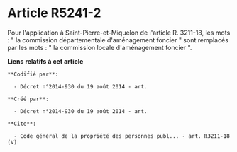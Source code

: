 # Article R5241-2

Pour l'application à Saint-Pierre-et-Miquelon de l'article R. 3211-18, les mots : " la commission départementale
d'aménagement foncier " sont remplacés par les mots : " la commission locale d'aménagement foncier ".

**Liens relatifs à cet article**

	**Codifié par**:

	  - Décret n°2014-930 du 19 août 2014 - art.

	**Créé par**:

	  - Décret n°2014-930 du 19 août 2014 - art.

	**Cite**:

	  - Code général de la propriété des personnes publ... - art. R3211-18 (V)
